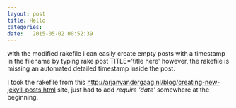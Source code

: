 ```yaml
---
layout: post
title: Hello
categories:
date:   2015-05-02 00:52:39
---
```


with the modified rakefile i can easily create empty posts with a timestamp in the filename by typing rake post TITLE='title here'
however, the rakefile is missing an automated detailed timestamp inside the post. 

I took the rakefile from this http://arjanvandergaag.nl/blog/creating-new-jekyll-posts.html site, just had to add *require 'date'* somewhere at the beginning.
